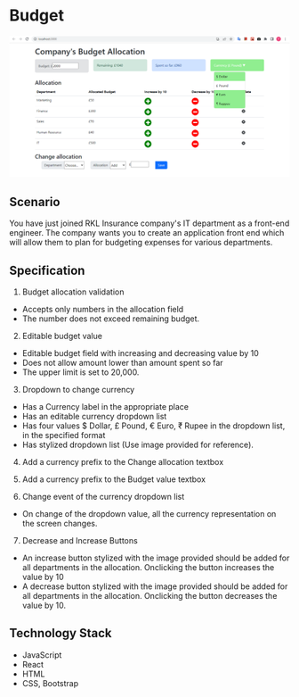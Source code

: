 # Budget

![Website screenshot](budget_screenshot.png)

## Scenario

You have just joined RKL Insurance company's IT department as a front-end engineer. The company wants you to create an application front end which will allow them to plan for budgeting expenses for various departments.

## Specification

1. Budget allocation validation
- Accepts only numbers in the allocation field
- The number does not exceed remaining budget.

2. Editable budget value
- Editable budget field with increasing and decreasing value by 10
- Does not allow amount lower than amount spent so far
- The upper limit is set to 20,000.

3. Dropdown to change currency
- Has a Currency label in the appropriate place
- Has an editable currency dropdown list
- Has four values $ Dollar, £ Pound, € Euro, ₹ Rupee in the dropdown list, in the specified format
- Has stylized dropdown list (Use image provided for reference).

4. Add a currency prefix to the Change allocation textbox

5. Add a currency prefix to the Budget value textbox

6. Change event of the currency dropdown list
- On change of the dropdown value, all the currency representation on the screen changes.

7. Decrease and Increase Buttons
- An increase button stylized with the image provided should be added for all departments in the allocation. Onclicking the button increases the value by 10
- A decrease button stylized with the image provided should be added for all departments in the allocation. Onclicking the button decreases the value by 10.

## Technology Stack

- JavaScript
- React
- HTML
- CSS, Bootstrap
